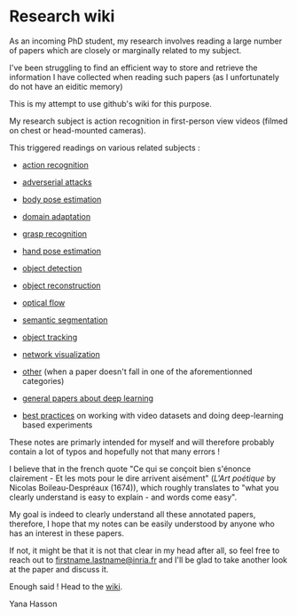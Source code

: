 Research wiki
=============

As an incoming PhD student, my research involves reading a large number of papers which are closely or marginally related to my subject.

I've been struggling to find an efficient way to store and retrieve the information I have collected when reading such papers (as I unfortunately do not have an eiditic memory)

This is my attempt to use github's wiki for this purpose.

My research subject is action recognition in first-person view videos (filmed on chest or head-mounted cameras).

This triggered readings on various related subjects :

- [action recognition](https://github.com/hassony2/inria/wiki/action-papers)
- [adverserial attacks](https://github.com/hassony2/inria/wiki/adverserial-papers)
- [body pose estimation](https://github.com/hassony2/inria/wiki/body-papers)
- [domain adaptation](https://github.com/hassony2/inria/wiki/domain-adaptation-papers)
- [grasp recognition](https://github.com/hassony2/inria/wiki/grasp-papers)
- [hand pose estimation](https://github.com/hassony2/inria/wiki/hand-papers)
- [object detection](https://github.com/hassony2/inria/wiki/detection-papers)
- [object reconstruction](https://github.com/hassony2/inria/wiki/object-reconstruction-papers)
- [optical flow](https://github.com/hassony2/inria/wiki/optical-flow-papers)
- [semantic segmentation](https://github.com/hassony2/inria/wiki/segmentation-papers)
- [object tracking](https://github.com/hassony2/inria/wiki/tracking-papers)

- [network visualization](https://github.com/hassony2/inria/wiki/visualization-papers)

- [other](https://github.com/hassony2/inria/wiki/other-papers) (when a paper doesn't fall in one of the aforementionned categories)


- [general papers about deep learning](https://github.com/hassony2/inria/wiki/deep-learning-papers)

- [best practices](https://github.com/hassony2/inria/wiki/best-practices) on working with video datasets and doing deep-learning based experiments

These notes are primarly intended for myself and will therefore probably contain a lot of typos and hopefully not that many errors !

I believe that in the french quote "Ce qui se conçoit bien s'énonce clairement - Et les mots pour le dire arrivent aisément" (*L'Art poétique* by Nicolas Boileau-Despréaux (1674)), which roughly translates to "what you clearly understand is easy to explain - and words come easy".

My goal is indeed to clearly understand all these annotated papers, therefore, I hope that my notes can be easily understood by anyone who has an interest in these papers.

If not, it might be that it is not that clear in my head after all, so feel free to reach out to firstname.lastname@inria.fr and I'll be glad to take another look at the paper and discuss it.

Enough said ! Head to the [wiki](https://github.com/hassony2/inria/wiki).

Yana Hasson
